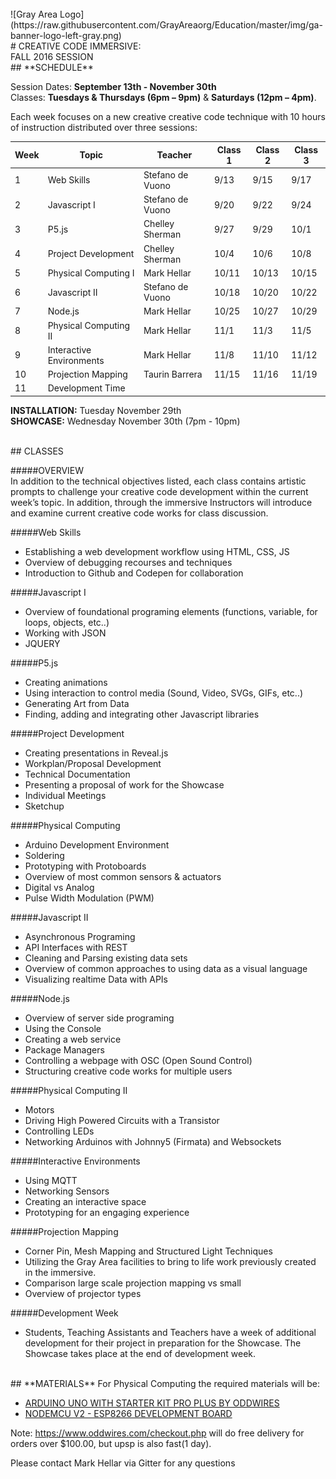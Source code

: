 <br>
![Gray Area Logo](https://raw.githubusercontent.com/GrayAreaorg/Education/master/img/ga-banner-logo-left-gray.png)
<br>
# CREATIVE CODE IMMERSIVE:<br> FALL 2016 SESSION

<br>
## **SCHEDULE**

Session Dates: **September 13th - November 30th** <br>
Classes: **Tuesdays & Thursdays (6pm – 9pm)** & **Saturdays (12pm – 4pm)**. 

Each week focuses on a new creative creative code technique with 10 hours of
instruction distributed over three sessions:
   
Week | Topic | Teacher | Class 1 |Class 2 | Class 3 
---- | ---- | ---- | ---- | ---- | ----
 1 | Web Skills | Stefano de Vuono | 9/13 | 9/15 | 9/17
 2 | Javascript I | Stefano de Vuono | 9/20 | 9/22 | 9/24 
 3 | P5.js | Chelley Sherman | 9/27 | 9/29 | 10/1 
 4 | Project Development | Chelley Sherman | 10/4 | 10/6 | 10/8 
 5 | Physical Computing I | Mark Hellar | 10/11 | 10/13 | 10/15
 6 | Javascript II | Stefano de Vuono | 10/18 | 10/20 | 10/22 
 7 | Node.js | Mark Hellar | 10/25 | 10/27 | 10/29
 8 | Physical Computing II | Mark Hellar | 11/1 | 11/3 | 11/5 
 9 | Interactive Environments | Mark Hellar  | 11/8 | 11/10 | 11/12
 10 | Projection Mapping | Taurin Barrera | 11/15 | 11/16 | 11/19
 11 | Development Time |
 	
**INSTALLATION:** Tuesday November 29th
<br>
**SHOWCASE:** Wednesday November 30th (7pm - 10pm)

<br>
## CLASSES

#####OVERVIEW  
In addition to the technical objectives listed, each class contains artistic prompts to challenge your creative code development within the current week’s topic.  In addition, through the immersive Instructors will introduce and examine current creative code works for class discussion.

#####Web Skills
* Establishing a web development workflow using HTML, CSS, JS
* Overview of debugging recourses and techniques
* Introduction to Github and Codepen for collaboration

#####Javascript I
* Overview of foundational programing elements (functions, variable, for loops, objects, etc..)
* Working with JSON
* JQUERY

#####P5.js 
* Creating animations
* Using interaction to control media (Sound, Video, SVGs, GIFs, etc..)
* Generating Art from Data
* Finding, adding and integrating other Javascript libraries

#####Project Development
* Creating presentations in Reveal.js
* Workplan/Proposal Development
* Technical Documentation
* Presenting a proposal of work for the Showcase
* Individual Meetings
* Sketchup

#####Physical Computing
* Arduino Development Environment
* Soldering
* Prototyping with Protoboards
* Overview of most common sensors & actuators
* Digital vs Analog
* Pulse Width Modulation (PWM)

#####Javascript II
* Asynchronous Programing
* API Interfaces with REST
* Cleaning and Parsing existing data sets
* Overview of common approaches to using data as a visual language
* Visualizing realtime Data with APIs

#####Node.js
* Overview of server side programing
* Using the Console
* Creating a web service
* Package Managers
* Controlling a webpage with OSC (Open Sound Control)
* Structuring creative code works for multiple users

#####Physical Computing II
* Motors
* Driving High Powered Circuits with a Transistor
* Controlling LEDs
* Networking Arduinos with Johnny5 (Firmata) and Websockets

#####Interactive Environments
* Using MQTT
* Networking Sensors
* Creating an interactive space
* Prototyping for an engaging experience 

#####Projection Mapping
* Corner Pin, Mesh Mapping and Structured Light Techniques
* Utilizing the Gray Area facilities to bring to life work previously created in the immersive.
* Comparison large scale projection mapping vs small
* Overview of projector types

#####Development Week
* Students, Teaching Assistants and Teachers have a week of additional development for their project in preparation for the Showcase. The Showcase takes place at the end of development week.

<br>
## **MATERIALS**
For Physical Computing the required materials will be:

* [ARDUINO UNO WITH STARTER KIT PRO PLUS BY ODDWIRES](http://www.oddwires.com/arduino-starter-kit-pro-plus/) 
* [NODEMCU V2 - ESP8266 DEVELOPMENT BOARD](http://www.oddwires.com/nodemcu-v2-esp8266-development-board/) 

Note: https://www.oddwires.com/checkout.php will do free delivery for orders over $100.00, but upsp is also fast(1 day).

Please contact Mark Hellar via Gitter for any questions
